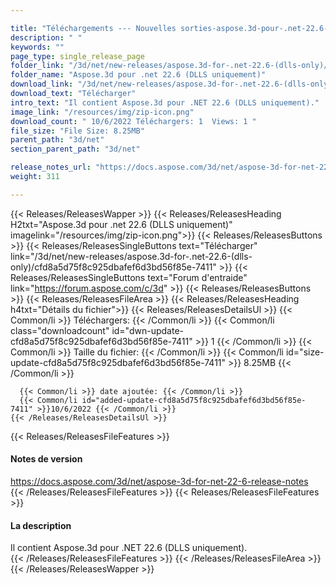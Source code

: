 ```yaml
---

title: "Téléchargements --- Nouvelles sorties-aspose.3d-pour-.net-22.6- (DLLS uniquement)"
description: " "
keywords: ""
page_type: single_release_page
folder_link: "/3d/net/new-releases/aspose.3d-for-.net-22.6-(dlls-only)/"
folder_name: "Aspose.3d pour .net 22.6 (DLLS uniquement)"
download_link: "/3d/net/new-releases/aspose.3d-for-.net-22.6-(dlls-only)/cfd8a5d75f8c925dbafef6d3bd56f85e-7411"
download_text: "Télécharger"
intro_text: "Il contient Aspose.3d pour .NET 22.6 (DLLS uniquement)."
image_link: "/resources/img/zip-icon.png"
download_count: " 10/6/2022 Téléchargers: 1  Views: 1 "
file_size: "File Size: 8.25MB"
parent_path: "3d/net"
section_parent_path: "3d/net"

release_notes_url: "https://docs.aspose.com/3d/net/aspose-3d-for-net-22-6-release-notes"
weight: 311

---
```


{{< Releases/ReleasesWapper >}}
  {{< Releases/ReleasesHeading H2txt="Aspose.3d pour .net 22.6 (DLLS uniquement)" imagelink="/resources/img/zip-icon.png">}}
  {{< Releases/ReleasesButtons >}}
    {{< Releases/ReleasesSingleButtons text="Télécharger" link="/3d/net/new-releases/aspose.3d-for-.net-22.6-(dlls-only)/cfd8a5d75f8c925dbafef6d3bd56f85e-7411" >}}
    {{< Releases/ReleasesSingleButtons text="Forum d'entraide" link="https://forum.aspose.com/c/3d" >}}
  {{< Releases/ReleasesButtons >}}
  {{< Releases/ReleasesFileArea >}}
    {{< Releases/ReleasesHeading h4txt="Détails du fichier">}}
    {{< Releases/ReleasesDetailsUl >}}
      {{< Common/li >}} Téléchargers: {{< /Common/li >}}
      {{< Common/li class="downloadcount" id="dwn-update-cfd8a5d75f8c925dbafef6d3bd56f85e-7411" >}} 1 {{< /Common/li >}}
      {{< Common/li >}} Taille du fichier: {{< /Common/li >}}
      {{< Common/li id="size-update-cfd8a5d75f8c925dbafef6d3bd56f85e-7411" >}} 8.25MB {{< /Common/li >}}

      {{< Common/li >}} date ajoutée: {{< /Common/li >}}
      {{< Common/li id="added-update-cfd8a5d75f8c925dbafef6d3bd56f85e-7411" >}}10/6/2022 {{< /Common/li >}}
    {{< /Releases/ReleasesDetailsUl >}}

  {{< Releases/ReleasesFileFeatures >}}
      <h4>Notes de version</h4><div><a href='https://docs.aspose.com/3d/net/aspose-3d-for-net-22-6-release-notes'>https://docs.aspose.com/3d/net/aspose-3d-for-net-22-6-release-notes</a></div>
  {{< /Releases/ReleasesFileFeatures >}}
  {{< Releases/ReleasesFileFeatures >}}
      <h4>La description</h4><div class="HTMLDescription">Il contient Aspose.3d pour .NET 22.6 (DLLS uniquement).</div>
  {{< /Releases/ReleasesFileFeatures >}}
 {{< /Releases/ReleasesFileArea >}}
{{< /Releases/ReleasesWapper >}}


